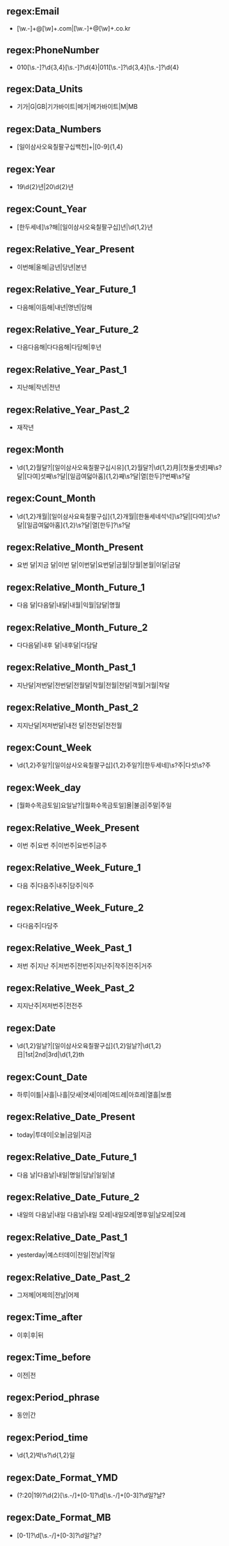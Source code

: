 ## regex:Email
- [\w\.\-]+@[\w]+\.com|[\w\.\-]+@[\w]+\.co.kr

## regex:PhoneNumber
- 010[\s\.\-]?\d{3,4}[\s\.\-]?\d{4}|011[\s\.\-]?\d{3,4}[\s\.\-]?\d{4}

## regex:Data_Units
- 기가|G|GB|기가바이트|메가|메가바이트|M|MB

## regex:Data_Numbers
- [일이삼사오육칠팔구십백천]+|[0-9]{1,4}

## regex:Year
- 19\d{2}년|20\d{2}년

## regex:Count_Year
- [한두세네]\s?해|[일이삼사오육칠팔구십]년|\d{1,2}년

## regex:Relative_Year_Present
- 이번해|올해|금년|당년|본년

## regex:Relative_Year_Future_1
- 다음해|이듬해|내년|명년|담해

## regex:Relative_Year_Future_2
- 다음다음해|다다음해|다담해|후년

## regex:Relative_Year_Past_1
- 지난해|작년|전년

## regex:Relative_Year_Past_2
- 재작년

## regex:Month
- \d{1,2}월달?|[일이삼사오육칠팔구십시유]{1,2}월달?|\d{1,2}月|[첫둘셋넷]째\s?달|[다여]섯째\s?달|[일곱여덟아홉]{1,2}째\s?달|열[한두]?번째\s?달

## regex:Count_Month
- \d{1,2}개월|[일이삼사요육칠팔구십]{1,2}개월|[한둘세네석넉]\s?달|[다여]섯\s?달|[일곱여덟아홉]{1,2}\s?달|열[한두]?\s?달

## regex:Relative_Month_Present
- 요번 달|지금 달|이번 달|이번달|요번달|금월|당월|본월|이달|금달

## regex:Relative_Month_Future_1
- 다음 달|다음달|내달|내월|익월|담달|명월

## regex:Relative_Month_Future_2
- 다다음달|내후 달|내후달|다담달

## regex:Relative_Month_Past_1
- 지난달|저번달|전번달|전월달|작월|전월|전달|객월|거월|작달

## regex:Relative_Month_Past_2
- 지지난달|저저번달|내전 달|전전달|전전월

## regex:Count_Week
- \d{1,2}주일?|[일이삼사오육칠팔구십]{1,2}주일?|[한두세네]\s?주|다섯\s?주

## regex:Week_day
- [월화수목금토일]요일날?|[월화수목금토일]욜|불금|주말|주일

## regex:Relative_Week_Present
- 이번 주|요번 주|이번주|요번주|금주

## regex:Relative_Week_Future_1
- 다음 주|다음주|내주|담주|익주

## regex:Relative_Week_Future_2
- 다다음주|다담주

## regex:Relative_Week_Past_1
- 저번 주|지난 주|저번주|전번주|지난주|작주|전주|거주

## regex:Relative_Week_Past_2
- 지지난주|저저번주|전전주

## regex:Date
- \d{1,2}일날?|[일이삼사오육칠팔구십]{1,2}일날?|\d{1,2}日|1st|2nd|3rd|\d{1,2}th

## regex:Count_Date
- 하루|이틀|사흘|나흘|닷새|엿새|이레|여드레|아흐레|열흘|보름

## regex:Relative_Date_Present
- today|투데이|오늘|금일|지금

## regex:Relative_Date_Future_1
- 다음 날|다음날|내일|명일|담날|일일|낼

## regex:Relative_Date_Future_2
- 내일의 다음날|내일 다음날|내일 모레|내일모레|명후일|날모레|모레

## regex:Relative_Date_Past_1
- yesterday|예스터데이|전일|전날|작일

## regex:Relative_Date_Past_2
- 그저께|어제의|전날|어제

## regex:Time_after
- 이후|후|뒤

## regex:Time_before
- 이전|전

## regex:Period_phrase
- 동안|간

## regex:Period_time
- \d{1,2}박\s?\d{1,2}일

## regex:Date_Format_YMD
- (?:20|19)?\d{2}[\s\.\-/]+[0-1]?\d[\s\.\-/]+[0-3]?\d일?날?

## regex:Date_Format_MB
- [0-1]?\d[\s\.\-/]+[0-3]?\\d일?날?